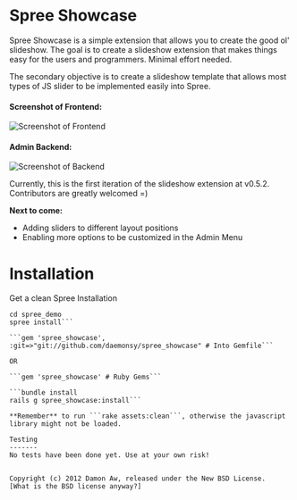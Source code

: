 Spree Showcase
===========

Spree Showcase is a simple extension that allows you to create the good ol' slideshow. The goal is to create a slideshow extension that makes things easy for the users and programmers. Minimal effort needed.

The secondary objective is to create a slideshow template that allows most types of JS slider to be implemented easily into Spree. 

#### Screenshot of Frontend:
![Screenshot of Frontend](https://github.com/downloads/daemonsy/spree_showcase/in%20action.png)

#### Admin Backend: 
![Screenshot of Backend](https://github.com/downloads/daemonsy/spree_showcase/Screen%20Shot%202012-05-09%20at%202.07.00%20AM.png)

Currently, this is the first iteration of the slideshow extension at v0.5.2. Contributors are greatly welcomed =)

**Next to come:**
- Adding sliders to different layout positions
- Enabling more options to be customized in the Admin Menu

Installation
=======
Get a clean Spree Installation

```rails new spree_demo
cd spree_demo
spree install```

```gem 'spree_showcase', :git=>"git://github.com/daemonsy/spree_showcase" # Into Gemfile```

OR 

```gem 'spree_showcase' # Ruby Gems```

```bundle install
rails g spree_showcase:install```

**Remember** to run ```rake assets:clean```, otherwise the javascript library might not be loaded.

Testing
-------
No tests have been done yet. Use at your own risk! 


Copyright (c) 2012 Damon Aw, released under the New BSD License.
[What is the BSD license anyway?]
